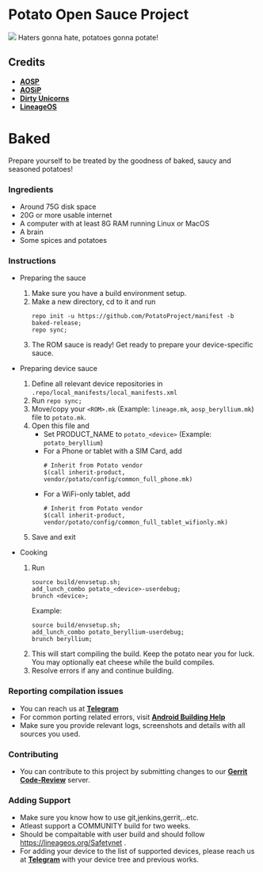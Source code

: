 # Potato Open Sauce Project
<img src="https://i.imgur.com/tmt6SBG.png">
Haters gonna hate, potatoes gonna potate!

Credits
-------
 * [**AOSP**](https://android.googlesource.com)
 * [**AOSiP**](https://github.com/AOSiP)
 * [**Dirty Unicorns**](https://github.com/DirtyUnicorns)
 * [**LineageOS**](https://github.com/LineageOS)

# Baked
Prepare yourself to be treated by the goodness of baked, saucy and seasoned potatoes!

### Ingredients
- Around 75G disk space
- 20G or more usable internet
- A computer with at least 8G RAM running Linux or MacOS
- A brain
- Some spices and potatoes

### Instructions
- Preparing the sauce
    1. Make sure you have a build environment setup.
    2. Make a new directory, cd to it and run
        ```
        repo init -u https://github.com/PotatoProject/manifest -b baked-release;
        repo sync;
        ```
    3. The ROM sauce is ready! Get ready to prepare your device-specific sauce.

- Preparing device sauce
    1. Define all relevant device repositories in `.repo/local_manifests/local_manifests.xml`
    2. Run `repo sync;`
    3. Move/copy your `<ROM>.mk` (Example: `lineage.mk`, `aosp_beryllium.mk`) file to `potato.mk`.
    4. Open this file and
        - Set PRODUCT_NAME to `potato_<device>` (Example: `potato_beryllium`)
        - For a Phone or tablet with a SIM Card, add
            ```
            # Inherit from Potato vendor
            $(call inherit-product, vendor/potato/config/common_full_phone.mk)
            ```
        - For a WiFi-only tablet, add
            ```
            # Inherit from Potato vendor
            $(call inherit-product, vendor/potato/config/common_full_tablet_wifionly.mk)
            ```
    5. Save and exit

- Cooking
    1. Run
        ```
        source build/envsetup.sh;
        add_lunch_combo potato_<device>-userdebug;
        brunch <device>;
        ```
        Example:
        ```
        source build/envsetup.sh;
        add_lunch_combo potato_beryllium-userdebug;
        brunch beryllium;
        ```
    2. This will start compiling the build. Keep the potato near you for luck. You may optionally eat cheese while the build compiles.
    3. Resolve errors if any and continue building.

### Reporting compilation issues
- You can reach us at [**Telegram**](https://t.me/SaucyPotatoesOfficial)
- For common porting related errors, visit [**Android Building Help**](https://t.me/AndroidBuildersHelp)
- Make sure you provide relevant logs, screenshots and details with all sources you used.

### Contributing
- You can contribute to this project by submitting changes to our [**Gerrit Code-Review**](https://review.potatoproject.co) server.

### Adding Support
- Make sure you know how to use git,jenkins,gerrit,..etc.
- Atleast support a COMMUNITY build for two weeks.
- Should be compaitable with user build and should follow https://lineageos.org/Safetynet .
- For adding your device to the list of supported devices, please reach us at [**Telegram**](https://t.me/SaucyPotatoesOfficial) with your device tree and previous works.
